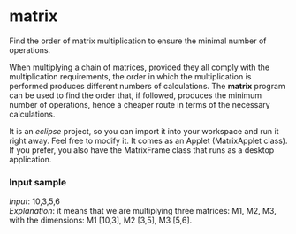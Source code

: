 # matrix

Find the order of matrix multiplication to ensure the minimal number of operations.

<p>When multiplying a chain of matrices, provided they all comply with the multiplication requirements, the order in which the 
multiplication is performed produces different numbers of calculations. The <strong>matrix</strong> program can be used to find the order
that, if followed, produces the minimum number of operations, hence a cheaper route in terms of the necessary calculations.

It is an <i>eclipse</i> project, so you can import it into your workspace and run it right away. Feel free to modify it.
It comes as an Applet (MatrixApplet class). If you prefer, you also have the MatrixFrame class that runs as a desktop application.

<p><h3>Input sample</h3>
<i>Input</i>: 10,3,5,6 <br>
<i>Explanation</i>: it means that we are multiplying three matrices: M1, M2, M3, with the dimensions: M1 [10,3], M2 [3,5],
M3 [5,6]. 

